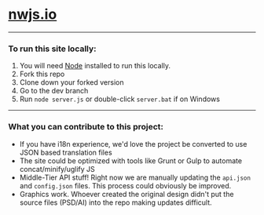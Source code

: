 # [nwjs.io](http://nwjs.io)

* * *

### To run this site locally:

1. You will need [Node](http://nodejs.org) installed to run this locally.
2. Fork this repo
3. Clone down your forked version
4. Go to the dev branch
5. Run `node server.js` or double-click `server.bat` if on Windows

* * *

### What you can contribute to this project:

* If you have i18n experience, we'd love the project be converted to use JSON based translation files
* The site could be optimized with tools like Grunt or Gulp to automate concat/minify/uglify JS
* Middle-Tier API stuff! Right now we are manually updating the `api.json` and `config.json` files. This process could obviously be improved.
* Graphics work. Whoever created the original design didn't put the source files (PSD/AI) into the repo making updates difficult.

